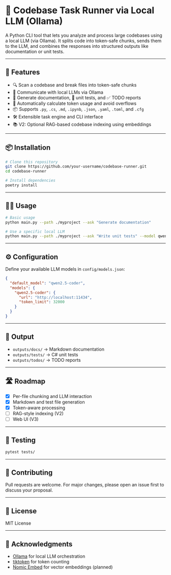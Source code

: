 # 🧠 Codebase Task Runner via Local LLM (Ollama)

A Python CLI tool that lets you analyze and process large codebases using a local LLM (via Ollama). It splits code into token-safe chunks, sends them to the LLM, and combines the responses into structured outputs like documentation or unit tests.

---

## 🚀 Features

- 🔍 Scan a codebase and break files into token-safe chunks
- 🧠 Communicate with local LLMs via Ollama
- 📄 Generate documentation, 🧪 unit tests, and ✅ TODO reports
- 🧮 Automatically calculate token usage and avoid overflows
- 📦 Supports `.py`, `.cs`, `.md`, `.ipynb`, `.json`, `.yaml`, `.toml`, and `.cfg`
- 🛠️ Extensible task engine and CLI interface
- 📚 V2: Optional RAG-based codebase indexing using embeddings

---

## 📦 Installation

```bash
# Clone this repository
git clone https://github.com/your-username/codebase-runner.git
cd codebase-runner

# Install dependencies
poetry install
```

---

## 🧑‍💻 Usage

```bash
# Basic usage
python main.py --path ./myproject --ask "Generate documentation"

# Use a specific local LLM
python main.py --path ./myproject --ask "Write unit tests" --model qwen2.5-coder
```

---

## ⚙️ Configuration

Define your available LLM models in `config/models.json`:

```json
{
  "default_model": "qwen2.5-coder",
  "models": {
    "qwen2.5-coder": {
      "url": "http://localhost:11434",
      "token_limit": 32000
    }
  }
}
```

---

## 📁 Output

- `outputs/docs/` → Markdown documentation
- `outputs/tests/` → C# unit tests
- `outputs/todos/` → TODO reports

---

## 🛣️ Roadmap

- [x] Per-file chunking and LLM interaction
- [x] Markdown and test file generation
- [x] Token-aware processing
- [ ] RAG-style indexing (V2)
- [ ] Web UI (V3)

---

## 🧪 Testing

```bash
pytest tests/
```

---

## 🤝 Contributing

Pull requests are welcome. For major changes, please open an issue first to discuss your proposal.

---

## 📄 License

MIT License

---

## 🙌 Acknowledgments

- [Ollama](https://ollama.com) for local LLM orchestration
- [tiktoken](https://github.com/openai/tiktoken) for token counting
- [Nomic Embed](https://github.com/nomic-ai/nomic-embed) for vector embeddings (planned)